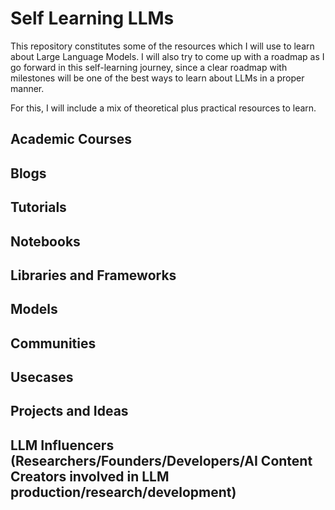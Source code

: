 # Self Learning LLMs

This repository constitutes some of the resources which I will use to learn about Large Language Models. I will also try to come up with a roadmap as I go forward in this self-learning journey, since a clear roadmap with milestones will be one of the best ways to learn about LLMs in a proper manner.

For this, I will include a mix of theoretical plus practical resources to learn.

## Academic Courses

## Blogs

## Tutorials

## Notebooks

## Libraries and Frameworks

## Models

## Communities

## Usecases 

## Projects and Ideas

## LLM Influencers (Researchers/Founders/Developers/AI Content Creators involved in LLM production/research/development)


